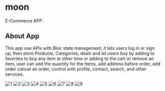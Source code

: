 # moon

E-Commerce  APP .

## About App


This app use APIs with Bloc state management, it lets users log in or sign up, then store Products, Categories, deals and let users buy by adding to favorites to buy any item at other time or adding to the cart or remove an item, user can add the quantity for the items, add address before order, add order cancel an order, control with profile, contact, search, and other services.

![1](https://user-images.githubusercontent.com/93460361/147839933-eb022a4f-94c6-4828-84f9-94f5a3f0be0b.png)
![2](https://user-images.githubusercontent.com/93460361/147839935-7c842a7e-d08c-4339-9ddb-17ff228c31ad.png)
![3](https://user-images.githubusercontent.com/93460361/147839938-7bee93b7-7e4d-4e53-8e70-5a3bf3d67c49.png)
![4](https://user-images.githubusercontent.com/93460361/147839940-6ba44bf9-751e-49c1-ab57-53325cf8f48b.png)
![5](https://user-images.githubusercontent.com/93460361/147839941-05f3c5eb-0add-4ace-b21d-801b858de491.png)
![6](https://user-images.githubusercontent.com/93460361/147839943-6f0e1002-eb8d-4fd9-b1fe-752e44007d16.png)
![7](https://user-images.githubusercontent.com/93460361/147839944-e7b0aeaa-f078-4cce-be9c-076e4576f79e.png)
![8](https://user-images.githubusercontent.com/93460361/147839946-7d455f45-5ba2-474e-ad2c-d498a8b88af9.png)
![9](https://user-images.githubusercontent.com/93460361/147839947-7a1742c1-324f-4dea-b2c0-8aabc81d128b.png)
